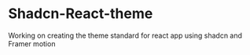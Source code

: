 # Shadcn-React-theme
Working on creating the theme standard for react app using shadcn and Framer motion
